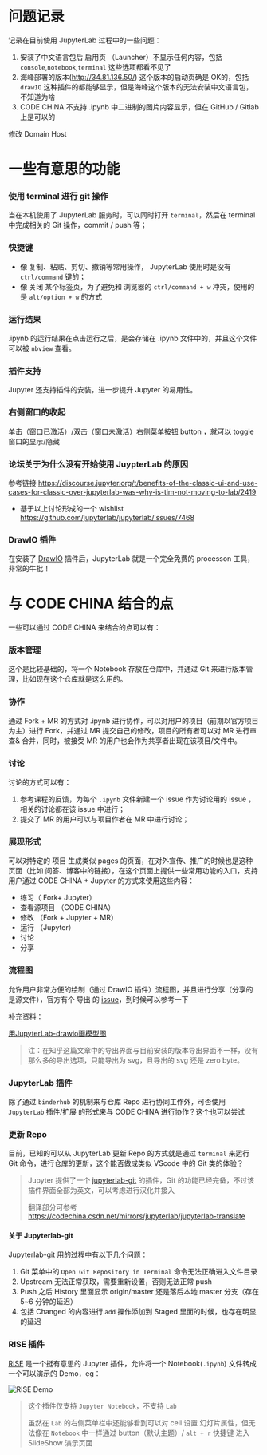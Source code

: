 # 问题记录

记录在目前使用 JupyterLab 过程中的一些问题：

1. 安装了中文语言包后 启用页 （Launcher）不显示任何内容，包括`console`,`notebook`,`terminal` 这些选项都看不见了
2. 海峰部署的版本(http://34.81.136.50/) 这个版本的启动页确是 OK的，包括 `drawIO` 这种插件的都能够显示，但是海峰这个版本的无法安装中文语言包，不知道为啥
3. CODE CHINA 不支持 .ipynb 中二进制的图片内容显示，但在 GitHub / Gitlab 上是可以的

修改 Domain Host

# 一些有意思的功能

### 使用 terminal 进行 git 操作

当在本机使用了 JupyterLab 服务时，可以同时打开 `terminal`，然后在 terminal 中完成相关的 Git 操作，commit / push 等；

### 快捷键

- 像 复制、粘贴、剪切、撤销等常用操作， JupyterLab 使用时是没有 `ctrl/command` 键的；
- 像 关闭 某个标签页，为了避免和 浏览器的 `ctrl/command + w` 冲突，使用的是 `alt/option + w` 的方式

### 运行结果

.ipynb 的运行结果在点击运行之后，是会存储在 .ipynb 文件中的，并且这个文件可以被 `nbview` 查看。

### 插件支持

Jupyter 还支持插件的安装，进一步提升 Jupyter 的易用性。

### 右侧窗口的收起

单击（窗口已激活）/双击（窗口未激活）右侧菜单按钮 button ，就可以 toggle 窗口的显示/隐藏


### 论坛关于为什么没有开始使用 JuypterLab 的原因

参考链接 <https://discourse.jupyter.org/t/benefits-of-the-classic-ui-and-use-cases-for-classic-over-jupyterlab-was-why-is-tim-not-moving-to-lab/2419>

- 基于以上讨论形成的一个 wishlist <https://github.com/jupyterlab/jupyterlab/issues/7468>


### DrawIO 插件

在安装了 [DrawIO](https://github.com/QuantStack/jupyterlab-drawio) 插件后，JupyterLab 就是一个完全免费的 processon 工具，非常的牛批！


# 与 CODE CHINA 结合的点

一些可以通过 CODE CHINA 来结合的点可以有：

### 版本管理

这个是比较基础的，将一个 Notebook 存放在仓库中，并通过 Git 来进行版本管理，比如现在这个仓库就是这么用的。


### 协作

通过 Fork + MR 的方式对 .ipynb 进行协作，可以对用户的项目（前期以官方项目为主）进行 Fork，并通过 MR 提交自己的修改，项目的所有者可以对 MR 进行审查& 合并，同时，被接受 MR 的用户也会作为共享者出现在该项目/文件中。

### 讨论

讨论的方式可以有：

1. 参考课程的反馈，为每个 `.ipynb` 文件新建一个 issue 作为讨论用的 issue ，相关的讨论都在该 issue 中进行；
2. 提交了 MR 的用户可以与项目作者在 MR 中进行讨论；

### 展现形式

可以对特定的 项目 生成类似 pages 的页面，在对外宣传、推广的时候也是这种页面（比如 问答、博客中的链接），在这个页面上提供一些常用功能的入口，支持用户通过 CODE CHINA + Jupyter 的方式来使用这些内容：

- 练习（ Fork+ Jupyter）
- 查看源项目 （CODE CHINA）
- 修改 （Fork + Jupyter + MR）
- 运行 （Jupyter）
- 讨论
- 分享

### 流程图

允许用户非常方便的绘制（通过 DrawIO 插件）流程图，并且进行分享（分享的是源文件），官方有个 导出 的 [issue](https://github.com/QuantStack/jupyterlab-drawio/issues/93)，到时候可以参考一下

补充资料：

[用JupyterLab-drawio画模型图](https://zhuanlan.zhihu.com/p/70908238)

> 注：在知乎这篇文章中的导出界面与目前安装的版本导出界面不一样，没有那么多的导出选项，只能导出为 svg，且导出的 svg 还是 zero byte。

### JupyterLab 插件

除了通过 `binderhub` 的机制来与仓库 Repo 进行协同工作外，可否使用 `JupyterLab` 插件/扩展 的形式来与 CODE CHINA 进行协作？这个也可以尝试


### 更新 Repo

目前，已知的可以从 JupyterLab 更新 Repo 的方式就是通过 `terminal` 来运行 Git 命令，进行仓库的更新，这个能否做成类似 VScode 中的 Git 类的体验？

> Jupyter 提供了一个 [jupyterlab-git](https://github.com/jupyterlab/jupyterlab-git) 的插件，Git 的功能已经完备，不过该插件界面全部为英文，可以考虑进行汉化并接入
> 
> 翻译部分可参考 <https://codechina.csdn.net/mirrors/jupyterlab/jupyterlab-translate>

#### 关于 Jupyterlab-git

Jupyterlab-git 用的过程中有以下几个问题：

1. Git 菜单中的 `Open Git Repository in Terminal` 命令无法正确进入文件目录
2. Upstream 无法正常获取，需要重新设置，否则无法正常 push
3. Push 之后 History 里面显示  origin/master 还是落后本地 master 分支（存在5~6 分钟的延迟）
4. 包括 Changed 的内容进行 `add` 操作添加到 Staged 里面的时候，也存在明显的延迟

<!-- 这是一条通过 http://35.194.215.230/ 推送的 commit -->

### RISE 插件

[RISE](https://rise.readthedocs.io/en/stable/index.html) 是一个挺有意思的 Jupyter 插件，允许将一个 Notebook(`.ipynb`) 文件转成一个可以演示的 Demo，eg：

![RISE Demo](https://rise.readthedocs.io/en/stable/_images/basic_usage.gif)

> 这个插件仅支持 `Jupyter Notebook`，不支持 `Lab`
> 
> 虽然在 `Lab` 的右侧菜单栏中还能够看到可以对 cell 设置 幻灯片属性，但无法像在 `Notebook` 中一样通过 button（默认主题）/ `alt + r` 快捷键 进入 SlideShow 演示页面